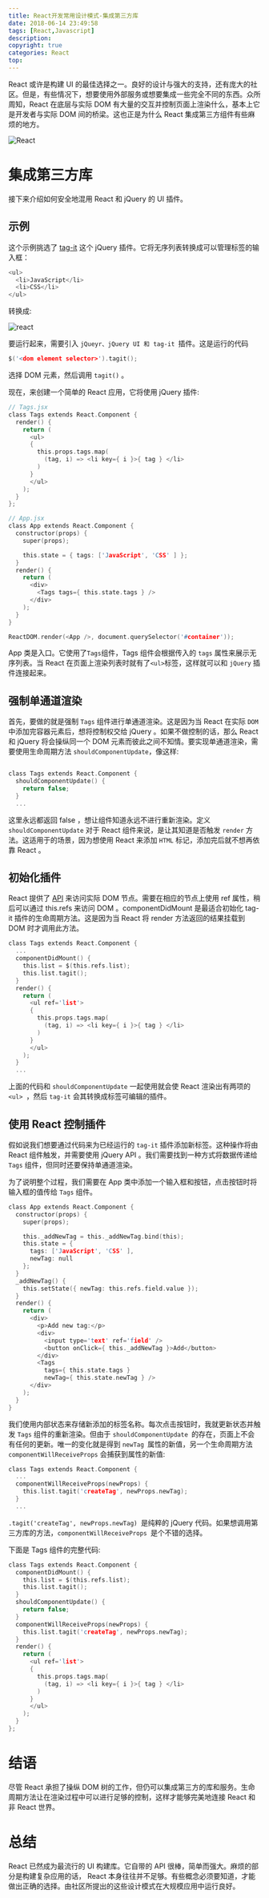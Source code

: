 ```yaml
---
title: React开发常用设计模式-集成第三方库
date: 2018-06-14 23:49:58
tags: [React,Javascript]
description: 
copyright: true
categories: React
top:
---
```

React 或许是构建 UI 的最佳选择之一。良好的设计与强大的支持，还有庞大的社区。但是，有些情况下，想要使用外部服务或想要集成一些完全不同的东西。众所周知，React 在底层与实际 DOM 有大量的交互并控制页面上渲染什么，基本上它是开发者与实际 DOM 间的桥梁。这也正是为什么 React 集成第三方组件有些麻烦的地方。

![React](https://raw.githubusercontent.com/Duanruilong/phone_drl/master/image/blog/react_d.png)

<!--more-->

# 集成第三方库
接下来介绍如何安全地混用 React 和 jQuery 的 UI 插件。

## 示例

这个示例挑选了 [tag-it](https://github.com/aehlke/tag-it) 这个 jQuery 插件。它将无序列表转换成可以管理标签的输入框：

```h
<ul>
  <li>JavaScript</li>
  <li>CSS</li>
</ul>

```
转换成:

![react](http://druilong.coding.me/blog/2018/06/11/React开发常用设计模式-Redux/tag-it.png)

要运行起来，需要引入 `jQueyr、jQuery UI 和 tag-it `插件。这是运行的代码
```h
$('<dom element selector>').tagit();
```
选择 DOM 元素，然后调用 `tagit()` 。

现在，来创建一个简单的 React 应用，它将使用 jQuery 插件:

```h
// Tags.jsx
class Tags extends React.Component {
  render() {
    return (
      <ul>
      { 
        this.props.tags.map(
          (tag, i) => <li key={ i }>{ tag } </li>
        )
      }
      </ul>
    );
  }
};

// App.jsx
class App extends React.Component {
  constructor(props) {
    super(props);

    this.state = { tags: ['JavaScript', 'CSS' ] };
  }
  render() {
    return (
      <div>
        <Tags tags={ this.state.tags } />
      </div>
    );
  }
}

ReactDOM.render(<App />, document.querySelector('#container'));
```
App 类是入口。它使用了` Tags `组件，Tags 组件会根据传入的 `tags` 属性来展示无序列表。当 React 在页面上渲染列表时就有了` <ul> `标签，这样就可以和 `jQuery` 插件连接起来。

## 强制单通道渲染

首先，要做的就是强制 `Tags` 组件进行单通道渲染。这是因为当 React 在实际 `DOM `中添加完容器元素后，想将控制权交给 jQuery 。如果不做控制的话，那么 React 和 jQuery 将会操纵同一个 DOM 元素而彼此之间不知情。要实现单通道渲染，需要使用生命周期方法 `shouldComponentUpdate`，像这样:
```h

class Tags extends React.Component {
  shouldComponentUpdate() {
    return false;
  }
  ...

```
这里永远都返回 false ，想让组件知道永远不进行重新渲染。定义 `shouldComponentUpdate` 对于 React 组件来说，是让其知道是否触发 `render` 方法。这适用于的场景，因为想使用 React 来添加 `HTML` 标记，添加完后就不想再依靠 React 。

## 初始化插件
React 提供了 [API](https://facebook.github.io/react/docs/refs-and-the-dom.html) 来访问实际 DOM 节点。需要在相应的节点上使用 ref 属性，稍后可以通过 this.refs 来访问 DOM 。componentDidMount 是最适合初始化 tag-it 插件的生命周期方法。这是因为当 React 将 render 方法返回的结果挂载到 DOM 时才调用此方法。

```h
class Tags extends React.Component {
  ...
  componentDidMount() {
    this.list = $(this.refs.list);
    this.list.tagit();
  }
  render() {
    return (
      <ul ref='list'>
      { 
        this.props.tags.map(
          (tag, i) => <li key={ i }>{ tag } </li>
        )
      }
      </ul>
    );
  }
  ...
  ```
上面的代码和 `shouldComponentUpdate` 一起使用就会使 React 渲染出有两项的 `<ul> `，然后 `tag-it` 会其转换成标签可编辑的插件。

## 使用 React 控制插件

假如说我们想要通过代码来为已经运行的 `tag-it` 插件添加新标签。这种操作将由 React 组件触发，并需要使用 jQuery API 。我们需要找到一种方式将数据传递给 `Tags` 组件，但同时还要保持单通道渲染。

为了说明整个过程，我们需要在 App 类中添加一个输入框和按钮，点击按钮时将输入框的值传给 `Tags` 组件。

```h
class App extends React.Component {
  constructor(props) {
    super(props);

    this._addNewTag = this._addNewTag.bind(this);
    this.state = {
      tags: ['JavaScript', 'CSS' ],
      newTag: null
    };
  }
  _addNewTag() {
    this.setState({ newTag: this.refs.field.value });
  }
  render() {
    return (
      <div>
        <p>Add new tag:</p>
        <div>
          <input type='text' ref='field' />
          <button onClick={ this._addNewTag }>Add</button>
        </div>
        <Tags
          tags={ this.state.tags }
          newTag={ this.state.newTag } />
      </div>
    );
  }
}

```
我们使用内部状态来存储新添加的标签名称。每次点击按钮时，我就更新状态并触发 `Tags` 组件的重新渲染。但由于 `shouldComponentUpdate `的存在，页面上不会有任何的更新。唯一的变化就是得到 `newTag `属性的新值，另一个生命周期方法 `componentWillReceiveProps` 会捕获到属性的新值:

```h
class Tags extends React.Component {
  ...
  componentWillReceiveProps(newProps) {
    this.list.tagit('createTag', newProps.newTag);
  }
  ...
```
`.tagit('createTag', newProps.newTag) `是纯粹的 jQuery 代码。如果想调用第三方库的方法，`componentWillReceiveProps `是个不错的选择。

下面是 Tags 组件的完整代码:

```h
class Tags extends React.Component {
  componentDidMount() {
    this.list = $(this.refs.list);
    this.list.tagit();
  }
  shouldComponentUpdate() {
    return false;
  }
  componentWillReceiveProps(newProps) {
    this.list.tagit('createTag', newProps.newTag);
  }
  render() {
    return (
      <ul ref='list'>
      { 
        this.props.tags.map(
          (tag, i) => <li key={ i }>{ tag } </li>
        ) 
      }
      </ul>
    );
  }
};

```

# 结语

尽管 React 承担了操纵 DOM 树的工作，但仍可以集成第三方的库和服务。生命周期方法让在渲染过程中可以进行足够的控制，这样才能够完美地连接 React 和非 React 世界。

# 总结

React 已然成为最流行的 UI 构建库。它自带的 API 很棒，简单而强大。麻烦的部分是构建复杂应用的话， React 本身往往并不足够。有些概念必须要知道，才能做出正确的选择。由社区所提出的这些设计模式在大规模应用中运行良好。